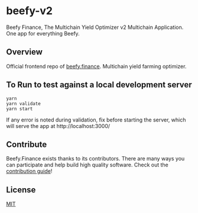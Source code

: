 # beefy-v2
Beefy Finance, The Multichain Yield Optimizer v2 Multichain Application. One app for everything Beefy.

## Overview

Official frontend repo of [beefy.finance](https://app.beefy.finance). Multichain yield farming optimizer.

## To Run to test against a local development server 
```
yarn
yarn validate
yarn start
```

If any error is noted during validation, fix before starting the server, which will serve the app at http://localhost:3000/ 


## Contribute

Beefy.Finance exists thanks to its contributors. There are many ways you can participate and help build high quality software. Check out the  [contribution guide](CONTRIBUTING.md)!

## License

[MIT](LICENSE)

